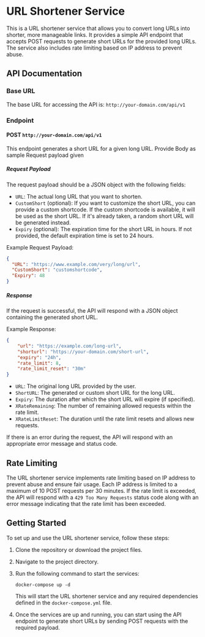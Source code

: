 # URL Shortener Service

This is a URL shortener service that allows you to convert long URLs into shorter, more manageable links. It provides a simple API endpoint that accepts POST requests to generate short URLs for the provided long URLs. The service also includes rate limiting based on IP address to prevent abuse.

## API Documentation

### Base URL

The base URL for accessing the API is: `http://your-domain.com/api/v1`

### Endpoint

#### POST `http://your-domain.com/api/v1`

This endpoint generates a short URL for a given long URL. Provide Body as sample Request payload given

##### Request Payload

The request payload should be a JSON object with the following fields:

- `URL`: The actual long URL that you want to shorten.
- `CustomShort` (optional): If you want to customize the short URL, you can provide a custom shortcode. If the custom shortcode is available, it will be used as the short URL. If it's already taken, a random short URL will be generated instead.
- `Expiry` (optional): The expiration time for the short URL in hours. If not provided, the default expiration time is set to 24 hours.

Example Request Payload:

```json
{
  "URL": "https://www.example.com/very/long/url",
  "CustomShort": "customshortcode",
  "Expiry": 48
}
```

##### Response

If the request is successful, the API will respond with a JSON object containing the generated short URL.

Example Response:

```json
{
    "url": "https://example.com/long-url",
    "shorturl": "https://your-domain.com/short-url",
    "expiry": "24h",
    "rate_limit": 8,
    "rate_limit_reset": "30m"
}
```
- `URL`: The original long URL provided by the user.
- `ShortURL`: The generated or custom short URL for the long URL.
- `Expiry`: The duration after which the short URL will expire (if specified).
- `XRateRemaining`: The number of remaining allowed requests within the rate limit.
- `XRateLimitReset`: The duration until the rate limit resets and allows new requests.

If there is an error during the request, the API will respond with an appropriate error message and status code.

## Rate Limiting

The URL shortener service implements rate limiting based on IP address to prevent abuse and ensure fair usage. Each IP address is limited to a maximum of 10 POST requests per 30 minutes. If the rate limit is exceeded, the API will respond with a `429 Too Many Requests` status code along with an error message indicating that the rate limit has been exceeded.

## Getting Started

To set up and use the URL shortener service, follow these steps:

1. Clone the repository or download the project files.
2. Navigate to the project directory.
3. Run the following command to start the services:

   ```
   docker-compose up -d
   ```

   This will start the URL shortener service and any required dependencies defined in the `docker-compose.yml` file.

4. Once the services are up and running, you can start using the API endpoint to generate short URLs by sending POST requests with the required payload.
